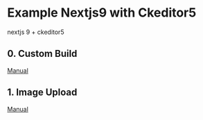 # Example Nextjs9 with Ckeditor5

nextjs 9 + ckeditor5

## 0. Custom Build

[Manual](https://nagui.me/javascript/nextjs9_ckeditor5/custom_build/)

## 1. Image Upload

[Manual](https://nagui.me/javascript/nextjs9_ckeditor5/image_upload/)
